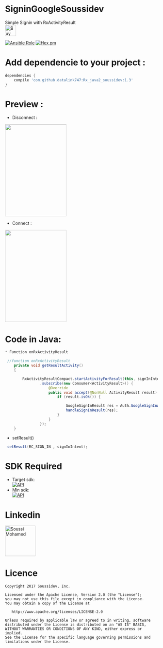 # SigninGoogleSoussidev
Simple Signin with RxActivityResult
<br>
<a href='https://ko-fi.com/A243447K' target='_blank'><img height='36' style='border:0px;height:36px;'
src='https://az743702.vo.msecnd.net/cdn/kofi4.png?v=0' border='0' alt='Buy Me a Coffee at ko-fi.com' /></a>

[![Ansible Role](https://img.shields.io/badge/Developer-Soussidev-yellow.svg)]()
[![Hex.pm](https://img.shields.io/hexpm/l/plug.svg)]()
<br>

# Add dependencie to your project :

```gradle
dependencies {
    compile 'com.github.datalink747:Rx_java2_soussidev:1.3'
}
```

# Preview :

* Disconnect :</br>
<img src="picture/signin1.png" height="302" width="202">

* Connect :</br>
<img src="picture/signin2.png" height="302" width="202">
<br>

# Code in Java:

```java
* Function onRxActivityResult

 //function onRxActivityResult
    private void getResultActivity()
    {

        RxActivityResultCompact.startActivityForResult(this, signInIntent, RC_SIGN_IN)
                .subscribe(new Consumer<ActivityResult>() {
                    @Override
                    public void accept(@NonNull ActivityResult result) throws Exception {
                        if (result.isOk()) {

                            GoogleSignInResult res = Auth.GoogleSignInApi.getSignInResultFromIntent(result.getData());
                            handleSignInResult(res);
                        }
                    }
                });
    }

```
* setResult()
```java
 setResult(RC_SIGN_IN , signInIntent);
```
# SDK Required
+ Target sdk:<br>
[![API](https://img.shields.io/badge/API-23%2B-brightgreen.svg?style=flat)](https://android-arsenal.com/api?level=23)
+ Min sdk:<br>
[![API](https://img.shields.io/badge/API-19%2B-orange.svg?style=flat)](https://android-arsenal.com/api?level=19)

# Linkedin

<a href="https://www.linkedin.com/in/soussimohamed/">
<img src="picture/linkedin.png" height="100" width="100" alt="Soussi Mohamed">
</a>

# Licence

```
Copyright 2017 Soussidev, Inc.

Licensed under the Apache License, Version 2.0 (the "License");
you may not use this file except in compliance with the License.
You may obtain a copy of the License at

   http://www.apache.org/licenses/LICENSE-2.0

Unless required by applicable law or agreed to in writing, software
distributed under the License is distributed on an "AS IS" BASIS,
WITHOUT WARRANTIES OR CONDITIONS OF ANY KIND, either express or implied.
See the License for the specific language governing permissions and
limitations under the License.
```
